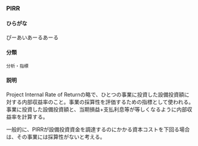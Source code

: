 <div style="display:none;">

## [あ行](securities-terms?id=あ行)
## [か行](securities-terms?id=か行)
## [さ行](securities-terms?id=さ行)
## [た行](securities-terms?id=た行)
## [な行](securities-terms?id=な行)
## [は行](securities-terms?id=は行)
## [ま行](securities-terms?id=ま行)
## [や行](securities-terms?id=や行)
## [ら行](securities-terms?id=ら行)
## [わ行](securities-terms?id=わ行)
## [英数字・記号](securities-terms?id=英数字・記号)

</div>

### PIRR

#### ひらがな

ぴーあいあーるあーる

#### 分類

`分析・指標`

#### 説明

Project Internal Rate of Returnの略で、ひとつの事業に投資した設備投資額に対する内部収益率のこと。事業の採算性を評価するための指標として使われる。事業に投資した設備投資額と、当期損益+支払利息等が等しくなるように内部収益率を計算する。
 
一般的に、PIRRが設備投資資金を調達するのにかかる資本コストを下回る場合は、その事業には採算性がないと考える。

